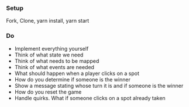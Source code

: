 ### Setup
Fork, Clone, yarn install, yarn start

### Do
* Implement everything yourself
* Think of what state we need
* Think of what needs to be mapped
* Think of what events are needed
* What should happen when a player clicks on a spot
* How do you determine if someone is the winner
* Show a message stating whose turn it is and if someone is the winner
* How do you reset the game
* Handle quirks. What if someone clicks on a spot already taken